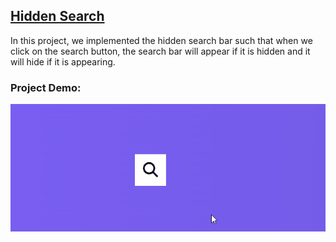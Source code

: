 ## [Hidden Search](https://50projectsbymilan.000webhostapp.com/50projects/04_hidden_search/)

In this project, we implemented the hidden search bar such that when we click on the search button, the search bar will appear if it is hidden and it will hide if it is appearing.

### Project Demo:
![Demo](https://github.com/milan-vishnoi/50-Days-50-Projects/blob/main/04.%20Hidden%20Search/demo.gif)